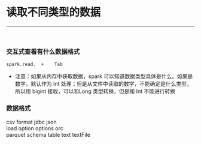 # 读取不同类型的数据

-----------

<br>

### 交互式查看有什么数据格式
 ```
 spark.read.  +    Tab
  ```
- 注意：如果从内存中获取数据，spark 可以知道数据类型具体是什么。如果是数字，默认作为 Int 处理；但是从文件中读取的数字，不能确定是什么类型，所以用 bigint 接收，可以和Long 类型转换，但是和 Int 不能进行转换

### 数据格式
csv   format   jdbc   json   
load   option   options   orc  
parquet   schema   table   text   textFile




